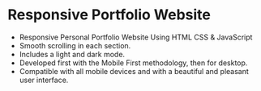 # Responsive Portfolio Website 


- Responsive Personal Portfolio Website Using HTML CSS & JavaScript
- Smooth scrolling in each section.
- Includes a light and dark mode.
- Developed first with the Mobile First methodology, then for desktop.
- Compatible with all mobile devices and with a beautiful and pleasant user interface.


